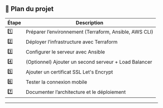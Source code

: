## 🧭 Plan du projet

| Étape | Description |
|-------|-------------|
| 1️⃣ | Préparer l’environnement (Terraform, Ansible, AWS CLI) |
| 2️⃣ | Déployer l’infrastructure avec Terraform |
| 3️⃣ | Configurer le serveur avec Ansible |
| 4️⃣ | (Optionnel) Ajouter un second serveur + Load Balancer |
| 5️⃣ | Ajouter un certificat SSL Let's Encrypt |
| 6️⃣ | Tester la connexion mobile |
| 7️⃣ | Documenter l’architecture et le déploiement |

---
